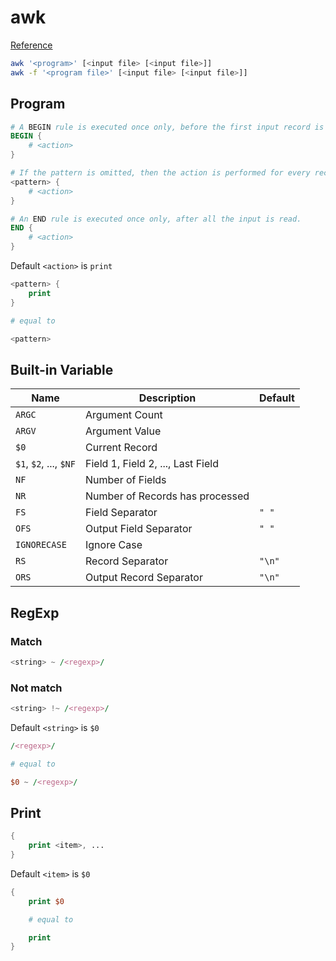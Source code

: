 # awk

[Reference](https://www.gnu.org/software/gawk/manual/gawk.html)

```bash
awk '<program>' [<input file> [<input file>]]
awk -f '<program file>' [<input file> [<input file>]]
```

## Program

```awk
# A BEGIN rule is executed once only, before the first input record is read.
BEGIN {
    # <action>
}

# If the pattern is omitted, then the action is performed for every record.
<pattern> {
    # <action>
}

# An END rule is executed once only, after all the input is read. 
END {
    # <action>
}
```

Default `<action>` is `print`

```awk
<pattern> {
    print
}

# equal to

<pattern>
```

## Built-in Variable

| Name | Description | Default |
| --- | --- | --- |
| `ARGC` | Argument Count | |
| `ARGV` | Argument Value | |
| `$0` | Current Record | |
| `$1`, `$2`, ..., `$NF` | Field 1, Field 2, ..., Last Field | |
| `NF` | Number of Fields | |
| `NR` | Number of Records has processed | |
| `FS` | Field Separator | `" "` |
| `OFS` | Output Field Separator | `" "` |
| `IGNORECASE` | Ignore Case | |
| `RS` | Record Separator | `"\n"` |
| `ORS` | Output Record Separator | `"\n"` |

## RegExp

### Match

```awk
<string> ~ /<regexp>/
```

### Not match

```awk
<string> !~ /<regexp>/
```

Default `<string>` is `$0`
```awk
/<regexp>/

# equal to

$0 ~ /<regexp>/
```

## Print

```awk
{
    print <item>, ...
}
```

Default `<item>` is `$0`

```awk
{
    print $0

    # equal to

    print
}
```
